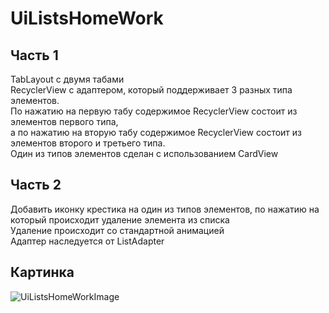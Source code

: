 # UiListsHomeWork


## Часть 1

TabLayout с двумя табами<br>
RecyclerView с адаптером, который поддерживает 3 разных типа элементов.<br>
По нажатию на первую табу содержимое RecyclerView состоит из элементов первого типа,<br> а по нажатию на вторую табу содержимое RecyclerView состоит из элементов второго и третьего типа.<br>
Один из типов элементов сделан с использованием CardView<br>

## Часть 2

Добавить иконку крестика на один из типов элементов, по нажатию на который происходит удаление элемента из списка<br>
Удаление происходит со стандартной анимацией <br>
Адаптер наследуется от ListAdapter <br>

## Картинка
![UiListsHomeWorkImage](https://user-images.githubusercontent.com/75568813/102717728-2fb8e800-42f5-11eb-85c5-a4d455dcb90a.png)

